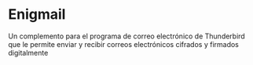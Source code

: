 [Title]: # (Enigmail)
[Order]: # (36)

# Enigmail

Un complemento para el programa de correo electrónico de Thunderbird que le permite enviar y recibir correos electrónicos cifrados y firmados digitalmente